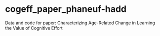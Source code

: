 # cogeff_paper_phaneuf-hadd
Data and code for paper: Characterizing Age-Related Change in Learning the Value of Cognitive Effort
